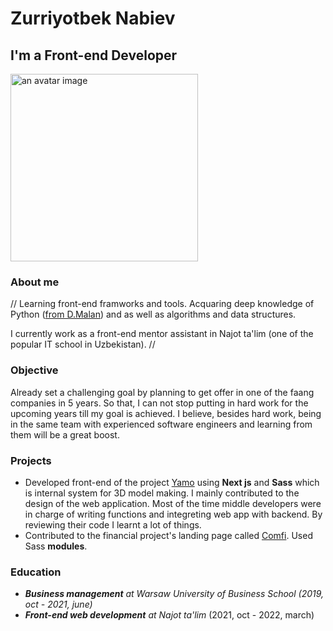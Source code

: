 # Zurriyotbek Nabiev

## I'm a Front-end Developer

<img src="https://media-exp1.licdn.com/dms/image/C4E03AQHkfj3ir2vmoQ/profile-displayphoto-shrink_800_800/0/1654235342409?e=1671062400&v=beta&t=o2-b85tXYGWpisjHORvD0PN7R6aU4quVMS_WerTXKGI" alt="an avatar image" width="300" height="300"/>


### About me
// Learning front-end framworks and tools. Acquaring deep knowledge of Python ([from D.Malan](https://www.linkedin.com/in/malan/)) and as well as algorithms and data structures.

I currently work as a front-end mentor assistant in Najot ta'lim (one of the popular IT school in Uzbekistan). //



### Objective 
Already set a challenging goal by planning to get offer in one of the faang companies in 5 years. So that, I can not stop putting in hard work for the upcoming years till my goal is achieved. I believe, besides hard work, being in the same team with experienced software engineers and learning from them will be a great boost.


### Projects
   * Developed front-end of the project [Yamo](https://yamo.uz) using **Next js** and **Sass** which is internal system for 3D model making. I mainly contributed to      the design of the web application. Most of the time middle developers were in charge of writing functions and integreting web app with backend. By reviewing        their code I learnt a lot of things.
   * Contributed to the financial project's landing page called [Comfi](https://comfi.app/). Used Sass **modules**.


### Education
- _**Business management** at Warsaw University of Business School (2019, oct - 2021, june)_
- _**Front-end web development** at Najot ta'lim_ (2021, oct - 2022, march) 
